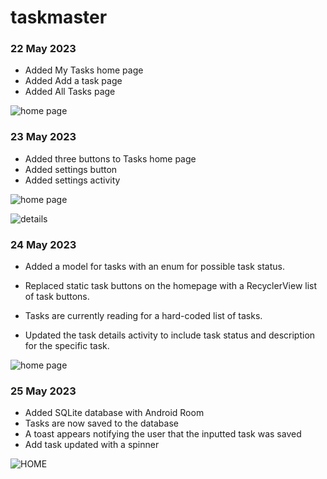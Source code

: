 # taskmaster

### 22 May 2023

* Added My Tasks home page
* Added Add a task page
* Added All Tasks page


![home page](./screenshots/home%20page%20.png)

### 23 May 2023

* Added three buttons to Tasks home page
* Added settings button
* Added settings activity

![home page](./screenshots/5-23%20home%20page.png)

![details](./screenshots/5-23%20task%20details.png)

### 24 May 2023

* Added a model for tasks with an enum for possible task status.
* Replaced static task buttons on the homepage with a RecyclerView list of task buttons.
* Tasks are currently reading for a hard-coded list of tasks.

* Updated the task details activity to include task status and description for the specific task.

![home page](./screenshots/lab%2028%20.png)

### 25 May 2023

* Added SQLite database with Android Room
* Tasks are now saved to the database
* A toast appears notifying the user that the inputted task was saved
* Add task updated with a spinner 

![HOME](./screenshots/LAB%2029.png)